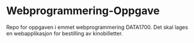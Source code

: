 # Webprogrammering-Oppgave
Repo for oppgaven i emmet webprogrammering DATA1700. Det skal lages en webapplikasjon for bestilling av kinobilletter.
